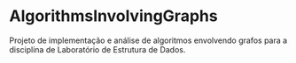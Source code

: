 # AlgorithmsInvolvingGraphs
Projeto de implementação e análise de algoritmos envolvendo grafos para a disciplina de Laboratório de Estrutura de Dados.
